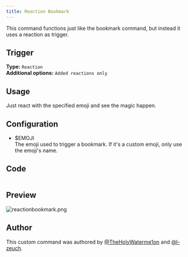 ```yaml
---
title: Reaction Bookmark
---
```


This command functions just like the bookmark command, but instead it uses a
reaction as trigger.

## Trigger

**Type:** `Reaction` <br />
**Additional options:** `Added reactions only`

## Usage

Just react with the specified emoji and see the magic happen.

## Configuration

- $EMOJI <br />
  The emoji used to trigger a bookmark. If it's a custom emoji, only use the
  emoji's name.

## Code

```gotmpl file=../../../src/utilities/reactionbookmark.go.tmpl

```

## Preview

![reactionbookmark.png](/img/reactionbookmark.png)

## Author

This custom command was authored by [@TheHolyWaterme1on](https://github.com/TheHolyWaterme1on) and [@l-zeuch](https://github.com/l-zeuch).
